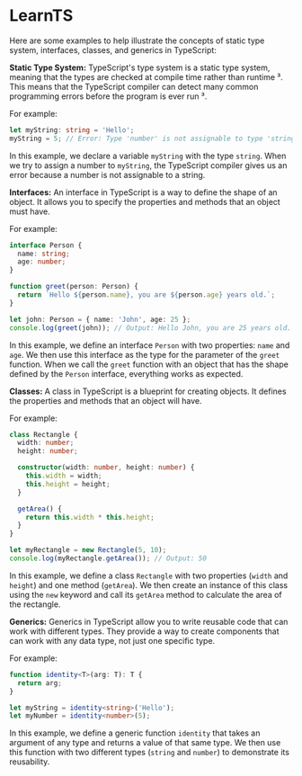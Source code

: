 # LearnTS
Here are some examples to help illustrate the concepts of static type system, interfaces, classes, and generics in TypeScript:

**Static Type System:**
TypeScript's type system is a static type system, meaning that the types are checked at compile time rather than runtime ³. This means that the TypeScript compiler can detect many common programming errors before the program is ever run ³.

For example:
```typescript
let myString: string = 'Hello';
myString = 5; // Error: Type 'number' is not assignable to type 'string'
```
In this example, we declare a variable `myString` with the type `string`. When we try to assign a number to `myString`, the TypeScript compiler gives us an error because a number is not assignable to a string.

**Interfaces:**
An interface in TypeScript is a way to define the shape of an object. It allows you to specify the properties and methods that an object must have.

For example:
```typescript
interface Person {
  name: string;
  age: number;
}

function greet(person: Person) {
  return `Hello ${person.name}, you are ${person.age} years old.`;
}

let john: Person = { name: 'John', age: 25 };
console.log(greet(john)); // Output: Hello John, you are 25 years old.
```
In this example, we define an interface `Person` with two properties: `name` and `age`. We then use this interface as the type for the parameter of the `greet` function. When we call the `greet` function with an object that has the shape defined by the `Person` interface, everything works as expected.

**Classes:**
A class in TypeScript is a blueprint for creating objects. It defines the properties and methods that an object will have.

For example:
```typescript
class Rectangle {
  width: number;
  height: number;

  constructor(width: number, height: number) {
    this.width = width;
    this.height = height;
  }

  getArea() {
    return this.width * this.height;
  }
}

let myRectangle = new Rectangle(5, 10);
console.log(myRectangle.getArea()); // Output: 50
```
In this example, we define a class `Rectangle` with two properties (`width` and `height`) and one method (`getArea`). We then create an instance of this class using the `new` keyword and call its `getArea` method to calculate the area of the rectangle.

**Generics:**
Generics in TypeScript allow you to write reusable code that can work with different types. They provide a way to create components that can work with any data type, not just one specific type.

For example:
```typescript
function identity<T>(arg: T): T {
  return arg;
}

let myString = identity<string>('Hello');
let myNumber = identity<number>(5);
```
In this example, we define a generic function `identity` that takes an argument of any type and returns a value of that same type. We then use this function with two different types (`string` and `number`) to demonstrate its reusability.
